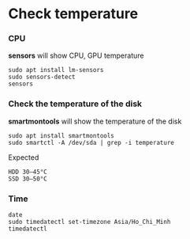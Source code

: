 # Check temperature
### CPU
**sensors** will show CPU, GPU temperature
```
sudo apt install lm-sensors
sudo sensors-detect
sensors
```
### Check the temperature of the disk
**smartmontools** will show the temperature of the disk
```
sudo apt install smartmontools
sudo smartctl -A /dev/sda | grep -i temperature
```
Expected
```
HDD	30–45°C
SSD	30–50°C
```

### Time
```
date
sudo timedatectl set-timezone Asia/Ho_Chi_Minh
timedatectl
```
